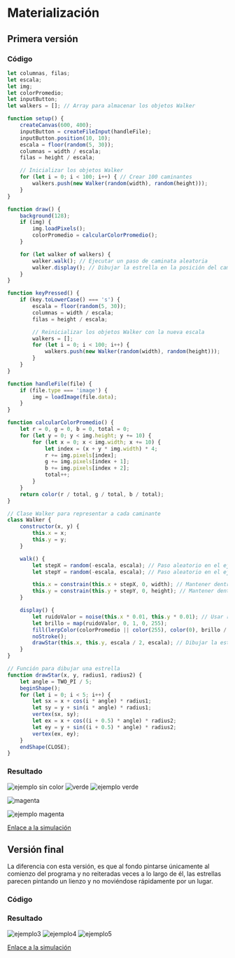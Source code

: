 # Materialización
## Primera versión
### Código
``` js
let columnas, filas;
let escala;
let img;
let colorPromedio;
let inputButton;
let walkers = []; // Array para almacenar los objetos Walker

function setup() {
    createCanvas(600, 400);
    inputButton = createFileInput(handleFile);
    inputButton.position(10, 10);
    escala = floor(random(5, 30));
    columnas = width / escala;
    filas = height / escala;

    // Inicializar los objetos Walker
    for (let i = 0; i < 100; i++) { // Crear 100 caminantes
        walkers.push(new Walker(random(width), random(height)));
    }
}

function draw() {
    background(128);
    if (img) {
        img.loadPixels();
        colorPromedio = calcularColorPromedio();
    }

    for (let walker of walkers) {
        walker.walk(); // Ejecutar un paso de caminata aleatoria
        walker.display(); // Dibujar la estrella en la posición del caminante
    }
}

function keyPressed() {
    if (key.toLowerCase() === 's') {
        escala = floor(random(5, 30));
        columnas = width / escala;
        filas = height / escala;

        // Reinicializar los objetos Walker con la nueva escala
        walkers = [];
        for (let i = 0; i < 100; i++) {
            walkers.push(new Walker(random(width), random(height)));
        }
    }
}

function handleFile(file) {
    if (file.type === 'image') {
        img = loadImage(file.data);
    }
}

function calcularColorPromedio() {
    let r = 0, g = 0, b = 0, total = 0;
    for (let y = 0; y < img.height; y += 10) {
        for (let x = 0; x < img.width; x += 10) {
            let index = (x + y * img.width) * 4;
            r += img.pixels[index];
            g += img.pixels[index + 1];
            b += img.pixels[index + 2];
            total++;
        }
    }
    return color(r / total, g / total, b / total);
}

// Clase Walker para representar a cada caminante
class Walker {
    constructor(x, y) {
        this.x = x;
        this.y = y;
    }

    walk() {
        let stepX = random(-escala, escala); // Paso aleatorio en el eje X
        let stepY = random(-escala, escala); // Paso aleatorio en el eje Y

        this.x = constrain(this.x + stepX, 0, width); // Mantener dentro de los límites del canvas
        this.y = constrain(this.y + stepY, 0, height); // Mantener dentro de los límites del canvas
    }

    display() {
        let ruidoValor = noise(this.x * 0.01, this.y * 0.01); // Usar ruido para variar el color
        let brillo = map(ruidoValor, 0, 1, 0, 255);
        fill(lerpColor(colorPromedio || color(255), color(0), brillo / 255));
        noStroke();
        drawStar(this.x, this.y, escala / 2, escala); // Dibujar la estrella
    }
}

// Función para dibujar una estrella
function drawStar(x, y, radius1, radius2) {
    let angle = TWO_PI / 5;
    beginShape();
    for (let i = 0; i < 5; i++) {
        let sx = x + cos(i * angle) * radius1;
        let sy = y + sin(i * angle) * radius1;
        vertex(sx, sy);
        let ex = x + cos((i + 0.5) * angle) * radius2;
        let ey = y + sin((i + 0.5) * angle) * radius2;
        vertex(ex, ey);
    }
    endShape(CLOSE);
}
```
### Resultado
![ejemplo sin color](../../../../assets/U1actividad9.1.png)
![verde](../../../../assets/U1actividad9.verde.jpg) ![ejemplo verde](../../../../assets/U1actividad9.2.png)

![magenta](../../../../assets/U1actividad9.magenta.png)

![ejemplo magenta](../../../../assets/U1actividad9.3.png)

[Enlace a la simulación](https://editor.p5js.org/SofiaLezcanoArenas/sketches/vx59hHNrv)

## Versión final
La diferencia con esta versión, es que al fondo pintarse únicamente al comienzo del programa y no reiteradas veces a lo largo de él, las estrellas parecen pintando un lienzo y no moviéndose rápidamente por un lugar.
### Código

### Resultado
![ejemplo3](../../../../assets/U1actividad9.4.png)
![ejemplo4](../../../../assets/U1actividad9.5.png)
![ejemplo5](../../../../assets/U1actividad9.6.png)

[Enlace a la simulación](https://editor.p5js.org/SofiaLezcanoArenas/sketches/En7ncYwzF)
